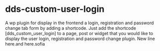 # dds-custom-user-login
A wp plugin for display in the frontend a login, registration and password change tab form by adding a shortcode. Just add the shortcode [dds_custom_user_login] to a page, post or widget that you would like to display the user login, registration and password change plugin.
New line here.and here.sofia